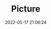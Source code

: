 ---
weight: 1
images:
- /images/edited/2.jpeg
title: Picture
date: 2022-05-17 21:06:24
tags:
- luminar
- work
---